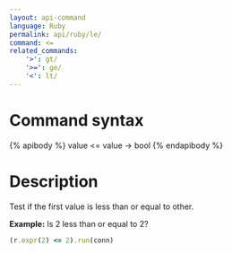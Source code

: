 ```yaml
---
layout: api-command
language: Ruby
permalink: api/ruby/le/
command: <=
related_commands:
    '>': gt/
    '>=': ge/
    '<': lt/
---
```


# Command syntax #

{% apibody %}
value <= value &rarr; bool
{% endapibody %}

# Description #

Test if the first value is less than or equal to other.

__Example:__ Is 2 less than or equal to 2?

```rb
(r.expr(2) <= 2).run(conn)
```


